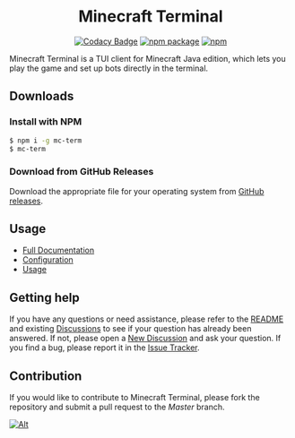 <div align="center">

# Minecraft Terminal

</div>

<div align="center">

[![Codacy Badge](https://app.codacy.com/project/badge/Grade/5d815c7321aa468fa37b3f3509757b6c)](https://www.codacy.com/gh/SonicandTailsCD/minecraft-terminal/dashboard?utm_source=github.com&utm_medium=referral&utm_content=SonicandTailsCD/minecraft-terminal&utm_campaign=Badge_Grade) [![npm package](https://badge.fury.io/js/mc-term.svg)](https://www.npmjs.com/package/mc-term) [![npm](https://img.shields.io/npm/dw/mc-term)](https://www.npmjs.com/package/mc-term)

</div>

Minecraft Terminal is a TUI client for Minecraft Java edition, which lets you play the game and set up bots directly in the terminal.

## Downloads

### Install with NPM

```bash
$ npm i -g mc-term
$ mc-term
```

### Download from GitHub Releases

Download the appropriate file for your operating system from [GitHub releases](https://github.com/SonicandTailsCD/minecraft-terminal/releases).

## Usage

* [Full Documentation](https://github.com/SonicandTailsCD/minecraft-terminal/wiki)
* [Configuration](https://github.com/SonicandTailsCD/minecraft-terminal/wiki/Configuration)
* [Usage](https://github.com/SonicandTailsCD/minecraft-terminal/wiki/Usage)

## Getting help

If you have any questions or need assistance, please refer to the [README](https://github.com/MC-Terminal/minecraft-terminal#readme) and existing [Discussions](https://github.com/SonicandTailsCD/minecraft-terminal/discussions) to see if your question has already been answered. If not, please open a [New Discussion](https://github.com/SonicandTailsCD/minecraft-terminal/discussions/new) and ask your question. If you find a bug, please report it in the [Issue Tracker](https://github.com/SonicandTailsCD/minecraft-terminal/issues).

## Contribution

If you would like to contribute to Minecraft Terminal, please fork the repository and submit a pull request to the _Master_ branch.

[![Alt](https://repobeats.axiom.co/api/embed/ca7a84ac45ec125429b40b0672e005c4042f9108.svg "Repobeats analytics")](https://github.com/SonicandTailsCD/minecraft-terminal/graphs/contributors)
